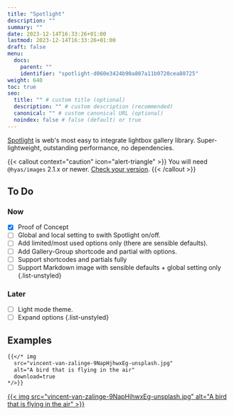 ```yaml
---
title: "Spotlight"
description: ""
summary: ""
date: 2023-12-14T16:33:26+01:00
lastmod: 2023-12-14T16:33:26+01:00
draft: false
menu:
  docs:
    parent: ""
    identifier: "spotlight-d060e3424b90a807a11b0720cea80725"
weight: 640
toc: true
seo:
  title: "" # custom title (optional)
  description: "" # custom description (recommended)
  canonical: "" # custom canonical URL (optional)
  noindex: false # false (default) or true
---
```


[Spotlight](https://github.com/nextapps-de/spotlight) is web's most easy to integrate lightbox gallery library. Super-lightweight, outstanding performance, no dependencies.

{{< callout context="caution" icon="alert-triangle" >}}
You will need `@hyas/images` 2.1.x or newer. [Check your version](/docs/start-here/getting-started/#check-if-images-is-installed).
{{< /callout >}}

## To Do

### Now

- [x] Proof of Concept
- [ ] Global and local setting to swith Spotlight on/off.
- [ ] Add limited/most used options only (there are sensible defaults).
- [ ] Add Gallery-Group shortcode and partial with options.
- [ ] Support shortcodes and partials fully
- [ ] Support Markdown image with sensible defaults + global setting only
{.list-unstyled}

### Later
- [ ] Light mode theme.
- [ ] Expand options
{.list-unstyled}

## Examples

```md
{{</* img
  src="vincent-van-zalinge-9NapHjhwxEg-unsplash.jpg"
  alt="A bird that is flying in the air"
  download=true
*/>}}
```

<a class="spotlight" data-download="true" href="vincent-van-zalinge-9NapHjhwxEg-unsplash.jpg">

{{< img src="vincent-van-zalinge-9NapHjhwxEg-unsplash.jpg" alt="A bird that is flying in the air" >}}

</a>
